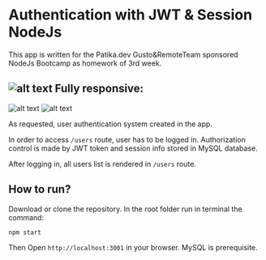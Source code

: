 # Authentication with JWT & Session NodeJs
This app is written for the Patika.dev Gusto&RemoteTeam sponsored NodeJs Bootcamp as homework of 3rd week. 



![alt text](https://i.ibb.co/Fh8NFzZ/patikadevhw2.gif)
**Fully responsive:**
---
![alt text](https://i.ibb.co/0K4GRKT/hw1.jpg) ![alt text](https://i.ibb.co/qCFwDzY/hw2.jpg)

As requested, user authentication system created in the app. 

In order to access `/users` route, user has to be logged in. Authorization control is made by JWT token and session info stored in MySQL database.

After logging in, all users list is rendered in `/users` route. 


## How to run?
Download or clone the repository. In the root folder run in terminal the command:

```
npm start 
```

Then Open `http://localhost:3001` in your browser. MySQL is prerequisite.


